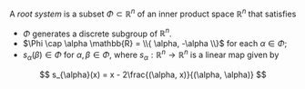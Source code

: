 A *root system* is a subset $\Phi \subset \mathbb{R}^n$ of an inner product space $\mathbb{R}^n$ that satisfies

- $\Phi$ generates a discrete subgroup of $\mathbb{R}^n$.
- $\Phi \cap \alpha \mathbb{R} = \\{ \alpha, -\alpha \\}$ for each $\alpha \in \Phi$;
- $s_{\alpha}(\beta) \in \Phi$ for $\alpha, \beta \in \Phi$, where $s_\alpha: \mathbb{R}^n \to \mathbb{R}^n$ is a linear map given by

$$
s_{\alpha}(x) = x - 2\frac{(\alpha, x)}{(\alpha, \alpha)}
$$
